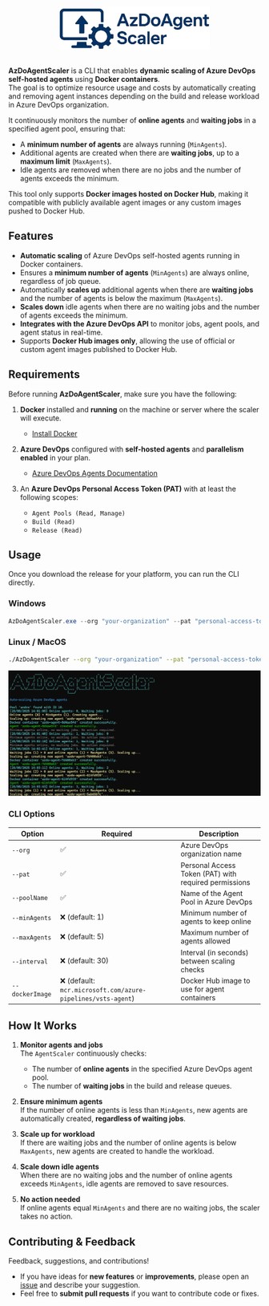<div align="center">
  <img src="docs/logo.png" width="300px">
</div>
<br>

**AzDoAgentScaler** is a CLI that enables **dynamic scaling of Azure DevOps self-hosted agents** using **Docker containers**.  
The goal is to optimize resource usage and costs by automatically creating and removing agent instances depending on the build and release workload in Azure DevOps organization.

It continuously monitors the number of **online agents** and **waiting jobs** in a specified agent pool, ensuring that:

- A **minimum number of agents** are always running (`MinAgents`).  
- Additional agents are created when there are **waiting jobs**, up to a **maximum limit** (`MaxAgents`).  
- Idle agents are removed when there are no jobs and the number of agents exceeds the minimum.

This tool only supports **Docker images hosted on Docker Hub**, making it compatible with publicly available agent images or any custom images pushed to Docker Hub.

## Features

- **Automatic scaling** of Azure DevOps self-hosted agents running in Docker containers.  
- Ensures a **minimum number of agents** (`MinAgents`) are always online, regardless of job queue.  
- Automatically **scales up** additional agents when there are **waiting jobs** and the number of agents is below the maximum (`MaxAgents`).  
- **Scales down** idle agents when there are no waiting jobs and the number of agents exceeds the minimum.  
- **Integrates with the Azure DevOps API** to monitor jobs, agent pools, and agent status in real-time.  
- Supports **Docker Hub images only**, allowing the use of official or custom agent images published to Docker Hub.

## Requirements

Before running **AzDoAgentScaler**, make sure you have the following:

1. **Docker** installed and **running** on the machine or server where the scaler will execute.  
   - [Install Docker](https://docs.docker.com/get-docker/)

2. **Azure DevOps** configured with **self-hosted agents** and **parallelism enabled** in your plan.  
   - [Azure DevOps Agents Documentation](https://learn.microsoft.com/en-us/azure/devops/pipelines/agents/agents?view=azure-devops)

3. An **Azure DevOps Personal Access Token (PAT)** with at least the following scopes:  
   - `Agent Pools (Read, Manage)`  
   - `Build (Read)`  
   - `Release (Read)` 

## Usage

Once you download the release for your platform, you can run the CLI directly.

### Windows

```powershell
AzDoAgentScaler.exe --org "your-organization" --pat "personal-access-token" --poolName "agent-pool-name"
```

### Linux / MacOS

```bash
./AzDoAgentScaler --org "your-organization" --pat "personal-access-token" --poolName "agent-pool-name"  
```

![](./docs/app.png)

### CLI Options

| Option          | Required | Description |
|-----------------|----------|-------------|
| `--org`         | ✅ | Azure DevOps organization name |
| `--pat`         | ✅ | Personal Access Token (PAT) with required permissions |
| `--poolName`    | ✅ | Name of the Agent Pool in Azure DevOps |
| `--minAgents`   | ❌ (default: 1) | Minimum number of agents to keep online |
| `--maxAgents`   | ❌ (default: 5) | Maximum number of agents allowed |
| `--interval`    | ❌ (default: 30) | Interval (in seconds) between scaling checks |
| `--dockerImage` | ❌ (default: `mcr.microsoft.com/azure-pipelines/vsts-agent`) | Docker Hub image to use for agent containers |

## How It Works

1. **Monitor agents and jobs**  
   The `AgentScaler` continuously checks:  
   - The number of **online agents** in the specified Azure DevOps agent pool.  
   - The number of **waiting jobs** in the build and release queues.  

2. **Ensure minimum agents**  
   If the number of online agents is less than `MinAgents`, new agents are automatically created, **regardless of waiting jobs**.  

3. **Scale up for workload**  
   If there are waiting jobs and the number of online agents is below `MaxAgents`, new agents are created to handle the workload.  

4. **Scale down idle agents**  
   When there are no waiting jobs and the number of online agents exceeds `MinAgents`, idle agents are removed to save resources.  

5. **No action needed**  
   If online agents equal `MinAgents` and there are no waiting jobs, the scaler takes no action.  


## Contributing & Feedback

Feedback, suggestions, and contributions!  

- If you have ideas for **new features** or **improvements**, please open an [issue](https://github.com/0xAndre/AzDoAgentScaler/issues) and describe your suggestion.  
- Feel free to **submit pull requests** if you want to contribute code or fixes.
